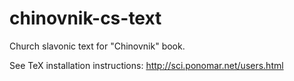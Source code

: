 # chinovnik-cs-text
Church slavonic text for "Chinovnik" book.

See TeX installation instructions:
http://sci.ponomar.net/users.html
